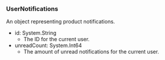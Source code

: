 ### UserNotifications
An object representing product notifications.

- id: System.String
  - The ID for the current user.
- unreadCount: System.Int64
  - The amount of unread notifications for the current user.
